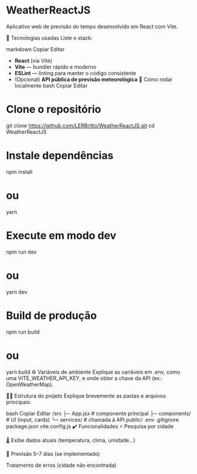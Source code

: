 # WeatherReactJS

Aplicativo web de previsão do tempo desenvolvido em React com Vite.

🧩 Tecnologias usadas
Liste o stack:

markdown
Copiar
Editar
- **React** (via Vite)
- **Vite** — bundler rápido e moderno
- **ESLint** — linting para manter o código consistente
- (Opcional) **API pública de previsão meteorológica**
🚀 Como rodar localmente
bash
Copiar
Editar
# Clone o repositório
git clone https://github.com/LERBritto/WeatherReactJS.git
cd WeatherReactJS

# Instale dependências
npm install
# ou
yarn

# Execute em modo dev
npm run dev
# ou
yarn dev

# Build de produção
npm run build
# ou
yarn build
⚙️ Variáveis de ambiente
Explique as variáveis em .env, como uma VITE_WEATHER_API_KEY, e onde obter a chave da API (ex.: OpenWeatherMap).

🧑‍💻 Estrutura do projeto
Explique brevemente as pastas e arquivos principais:

bash
Copiar
Editar
/src
  ├─ App.jsx       # componente principal
  ├─ components/   # UI (input, cards)
  └─ services/     # chamada à API
public/ .env .gitignore package.json vite.config.js
✔️ Funcionalidades
⚡ Pesquisa por cidade

🌡️ Exibe dados atuais (temperatura, clima, umidade…)

📅 Previsão 5–7 dias (se implementado)

Tratamento de erros (cidade não encontrada)